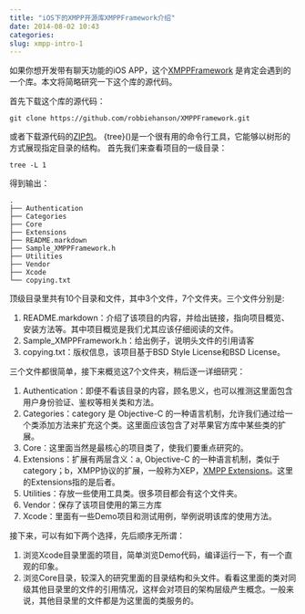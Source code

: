 ```yaml
---
title: "iOS下的XMPP开源库XMPPFramework介绍"
date: 2014-08-02 10:43
categories:
slug: xmpp-intro-1
---
```

如果你想开发带有聊天功能的iOS APP，这个[XMPPFramework](https://github.com/robbiehanson/XMPPFramework)
是肯定会遇到的一个库。本文将简略研究一下这个库的源代码。

首先下载这个库的源代码：
```
git clone https://github.com/robbiehanson/XMPPFramework.git
```
或者下载源代码的[ZIP包](https://github.com/robbiehanson/XMPPFramework/archive/master.zip)。
{tree}()是一个很有用的命令行工具，它能够以树形的方式展现指定目录的结构。
首先我们来查看项目的一级目录：
```
tree -L 1
```
得到输出：
```
.
├── Authentication
├── Categories
├── Core
├── Extensions
├── README.markdown
├── Sample_XMPPFramework.h
├── Utilities
├── Vendor
├── Xcode
└── copying.txt
```
顶级目录里共有10个目录和文件，其中3个文件，7个文件夹。三个文件分别是:

1. README.markdown：介绍了该项目的内容，并给出链接，指向项目概览、安装方法等。其中项目概览是我们尤其应该仔细阅读的文件。
2. Sample_XMPPFramework.h：给出例子，说明头文件的引用请客
3. copying.txt：版权信息，该项目基于BSD Style License和BSD License。

三个文件都很简单，接下来概览这7个文件夹，稍后逐一详细研究：

1. Authentication：即便不看该目录的内容，顾名思义，也可以推测这里面包含用户身份验证、鉴权等相关类和方法。
2. Categories：category 是 Objective-C 的一种语言机制，允许我们通过给一个类添加方法来扩充这个类。这里面应该包含了对苹果官方库中某些类的扩展。
3. Core：这里面当然是最核心的项目类了，使我们要重点研究的。
4. Extensions：扩展有两层含义：a, Objective-C 的一种语言机制，类似于category；b，XMPP协议的扩展，一般称为XEP，[XMPP Extensions](http://xmpp.org/xmpp-protocols/xmpp-extensions/)。这里的Extensions指的是后者。
5. Utilities：存放一些使用工具类。很多项目都会有这个文件夹。
6. Vendor：保存了该项目使用的第三方库
7. Xcode：里面有一些Demo项目和测试用例，举例说明该库的使用方法。

接下来，可以有如下两个选择，先后顺序无所谓：

1. 浏览Xcode目录里面的项目，简单浏览Demo代码，编译运行一下，有一个直观的印象。
2. 浏览Core目录，较深入的研究里面的目录结构和头文件。看看这里面的类对同级其他目录里的文件的引用情况，这样会对项目的架构层级产生概念。一般来说，其他目录里的文件都是为这里面的类服务的。
